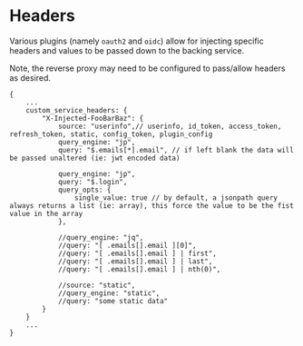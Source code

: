 # Headers

Various plugins (namely `oauth2` and `oidc`) allow for injecting specific
headers and values to be passed down to the backing service.

Note, the reverse proxy may need to be configured to pass/allow headers as
desired.

```
{
    ...
    custom_service_headers: {
        "X-Injected-FooBarBaz": {
            source: "userinfo",// userinfo, id_token, access_token, refresh_token, static, config_token, plugin_config
            query_engine: "jp",
            query: "$.emails[*].email", // if left blank the data will be passed unaltered (ie: jwt encoded data)

            query_engine: "jp",
            query: "$.login",
            query_opts: {
                single_value: true // by default, a jsonpath query always returns a list (ie: array), this force the value to be the fist value in the array
            },

            //query_engine: "jq",
            //query: "[ .emails[].email ][0]",
            //query: "[ .emails[].email ] | first",
            //query: "[ .emails[].email ] | last",
            //query: "[ .emails[].email ] | nth(0)",

            //source: "static",
            //query_engine: "static",
            //query: "some static data"
        }
    }
    ...
}
```
